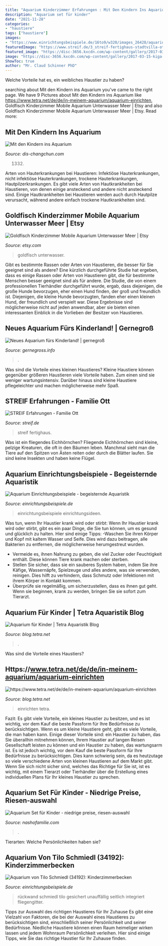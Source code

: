 ```yaml
---
title: "Aquarium Kinderzimmer Erfahrungen : Mit Den Kindern Ins Aquarium"
description: "Aquarium set für kinder"
date: "2021-11-28"
categories:
- "haustiere"
tags: ["haustiere"]
images:
- "https://www.einrichtungsbeispiele.de/16to9/w320/images_26428/aquarium-einrichtungsideen__e5414d8e6dbdf3737e9c4a2e967f892f.jpg"
featuredImage: "https://www.streif.de/3_streif-fertighaus-stadtvilla-ott-kfw40-bezugsfertig-kueche-terrasse.jpg"
featured_image: "https://disc-3656.kxcdn.com/wp-content/gallery/2017-03-15-kiga-aquarium/img_1332.jpg"
image: "https://disc-3656.kxcdn.com/wp-content/gallery/2017-03-15-kiga-aquarium/img_1332.jpg"
ShowToc: true
author: "Mr. Claud Schinner PhD"
---
```



Welche Vorteile hat es, ein weibliches Haustier zu haben?

	

		
searching about Mit den Kindern ins Aquarium you've came to the right page. We have 9 Pictures about Mit den Kindern ins Aquarium like https://www.tetra.net/de/de/in-meinem-aquarium/aquarium-einrichten, Goldfisch Kinderzimmer Mobile Aquarium Unterwasser Meer | Etsy and also Goldfisch Kinderzimmer Mobile Aquarium Unterwasser Meer | Etsy. Read more:
		
    
## Mit Den Kindern Ins Aquarium

<img loading=lazy src="https://disc-3656.kxcdn.com/wp-content/gallery/2017-03-15-kiga-aquarium/img_1332.jpg" onerror="this.onerror=null;this.src='https://tse2.mm.bing.net/th?id=OIP.vBQCG0ooeciTCGD-F23b4AHaE8&amp;pid=15.1';" alt="Mit den Kindern ins Aquarium">

_Source: dis-changchun.com_

>1332. 

	

Arten von Hauterkrankungen bei Haustieren: Infektiöse Hauterkrankungen, nicht infektiöse Hauterkrankungen, trockene Hauterkrankungen, Hautpilzerkrankungen.
Es gibt viele Arten von Hautkrankheiten bei Haustieren, von denen einige ansteckend und andere nicht ansteckend sind. Einige Hautkrankheiten bei Haustieren werden auch durch Hautpilze verursacht, während andere einfach trockene Hautkrankheiten sind.

    
## Goldfisch Kinderzimmer Mobile Aquarium Unterwasser Meer | Etsy

<img loading=lazy src="https://i.etsystatic.com/26714318/r/il/032dd3/2815092993/il_fullxfull.2815092993_3db9.jpg" onerror="this.onerror=null;this.src='https://tse2.mm.bing.net/th?id=OIP.GYSFloN9y_--959mUr5yiAHaHa&amp;pid=15.1';" alt="Goldfisch Kinderzimmer Mobile Aquarium Unterwasser Meer | Etsy">

_Source: etsy.com_

>goldfisch unterwasser. 

	

Gibt es bestimmte Rassen oder Arten von Haustieren, die besser für Sie geeignet sind als andere?
Eine kürzlich durchgeführte Studie hat ergeben, dass es einige Rassen oder Arten von Haustieren gibt, die für bestimmte Menschen besser geeignet sind als für andere. Die Studie, die von einem professionellen Tierhändler durchgeführt wurde, ergab, dass diejenigen, die große Hunde bevorzugen, eher einen Hund finden, der groß und freundlich ist. Diejenigen, die kleine Hunde bevorzugten, fanden eher einen kleinen Hund, der freundlich und verspielt war. Diese Ergebnisse sind möglicherweise nicht auf jeden anwendbar, aber sie bieten einen interessanten Einblick in die Vorlieben der Besitzer von Haustieren.

    
## Neues Aquarium Fürs Kinderland! | Gernegroß

<img loading=lazy src="https://gernegross.info/wp/wp-content/uploads/2018/02/aquarium_18_002-1024x576.jpg" onerror="this.onerror=null;this.src='https://tse4.mm.bing.net/th?id=OIP.yZJrZmvvnnxUxkemMblYzgHaEK&amp;pid=15.1';" alt="Neues Aquarium fürs Kinderland! | gernegroß">

_Source: gernegross.info_

>. 

	

Was sind die Vorteile eines kleinen Haustieres?
Kleine Haustiere können gegenüber größeren Haustieren viele Vorteile haben. Zum einen sind sie weniger wartungsintensiv. Darüber hinaus sind kleine Haustiere pflegeleichter und machen möglicherweise mehr Spaß.

    
## STREIF Erfahrungen - Familie Ott

<img loading=lazy src="https://www.streif.de/3_streif-fertighaus-stadtvilla-ott-kfw40-bezugsfertig-kueche-terrasse.jpg" onerror="this.onerror=null;this.src='https://tse2.mm.bing.net/th?id=OIP.olZBPpFbYNNjsetX7Mg_mAHaE7&amp;pid=15.1';" alt="STREIF Erfahrungen - Familie Ott">

_Source: streif.de_

>streif fertighaus. 

	

Was ist ein fliegendes Eichhörnchen?
Fliegende Eichhörnchen sind kleine, pelzige Kreaturen, die oft in den Bäumen leben. Manchmal sieht man die Tiere auf den Spitzen von Ästen reiten oder durch die Blätter laufen. Sie sind keine Insekten und haben keine Flügel.

    
## Aquarium Einrichtungsbeispiele - Begeisternde Aquaristik

<img loading=lazy src="https://www.einrichtungsbeispiele.de/16to9/w320/images_26428/aquarium-einrichtungsideen__e5414d8e6dbdf3737e9c4a2e967f892f.jpg" onerror="this.onerror=null;this.src='https://tse3.mm.bing.net/th?id=OIP.HiptxLULSsy4PK9JqceKIQAAAA&amp;pid=15.1';" alt="Aquarium Einrichtungsbeispiele - begeisternde Aquaristik">

_Source: einrichtungsbeispiele.de_

>einrichtungsbeispiele einrichtungsideen. 

	

Was tun, wenn Ihr Haustier krank wird oder stirbt:
Wenn Ihr Haustier krank wird oder stirbt, gibt es ein paar Dinge, die Sie tun können, um es gesund und glücklich zu halten. Hier sind einige Tipps:
-Waschen Sie ihren Körper und Kopf mit kaltem Wasser und Seife. Dies wird dazu beitragen, alle Bakterien zu entfernen, die möglicherweise herumgestreut wurden.
- Vermeide es, ihnen Nahrung zu geben, die viel Zucker oder Feuchtigkeit enthält. Diese können Tiere krank machen oder sterben.
- Stellen Sie sicher, dass sie ein sauberes System haben, indem Sie ihre Käfige, Wassernäpfe, Spielzeuge und alles andere, was sie verwenden, reinigen. Dies hilft zu verhindern, dass Schmutz oder Infektionen mit ihrem Körper in Kontakt kommen.
- Überprüfe sie regelmäßig, um sicherzustellen, dass es ihnen gut geht. Wenn sie beginnen, krank zu werden, bringen Sie sie sofort zum Tierarzt.

    
## Aquarium Für Kinder | Tetra Aquaristik Blog

<img loading=lazy src="https://blog.tetra.net/de-de/wp-content/uploads/2018/12/Tetra_1.3.1-1400x591.jpg" onerror="this.onerror=null;this.src='https://tse3.mm.bing.net/th?id=OIP.lXyCylioSduCm6tGyPgSXAHaDI&amp;pid=15.1';" alt="Aquarium für Kinder | Tetra Aquaristik Blog">

_Source: blog.tetra.net_

>. 

	

Was sind die Vorteile eines Haustiers?

    
## Https://www.tetra.net/de/de/in-meinem-aquarium/aquarium-einrichten

<img loading=lazy src="https://blog.tetra.net/de-de/wp-content/uploads/2019/01/Aquarium-fertig-979x800.jpg" onerror="this.onerror=null;this.src='https://tse4.mm.bing.net/th?id=OIP.NH4kIm2sltdGceGkRW8I8wHaGD&amp;pid=15.1';" alt="https://www.tetra.net/de/de/in-meinem-aquarium/aquarium-einrichten">

_Source: blog.tetra.net_

>einrichten tetra. 

	

Fazit: Es gibt viele Vorteile, ein kleines Haustier zu besitzen, und es ist wichtig, vor dem Kauf die beste Passform für Ihre Bedürfnisse zu berücksichtigen.
Wenn es um kleine Haustiere geht, gibt es viele Vorteile, die man haben kann. Einige dieser Vorteile sind: ein Haustier zu haben, das Sie überallhin mitnehmen können, Ihrem Haustier auf langen Reisen Gesellschaft leisten zu können und ein Haustier zu haben, das wartungsarm ist. Es ist jedoch wichtig, vor dem Kauf die beste Passform für Ihre Bedürfnisse zu berücksichtigen. Dies kann schwierig sein, da es heutzutage so viele verschiedene Arten von kleinen Haustieren auf dem Markt gibt. Wenn Sie sich nicht sicher sind, welches das Richtige für Sie ist, ist es wichtig, mit einem Tierarzt oder Tierhändler über die Erstellung eines individuellen Plans für Ihr kleines Haustier zu sprechen.

    
## Aquarium Set Für Kinder - Niedrige Preise, Riesen-auswahl

<img loading=lazy src="https://nashofamilie.com/mzan/mBd8roRuMKymvUAJ11FWDgHaHa.jpg" onerror="this.onerror=null;this.src='https://tse1.mm.bing.net/th?id=OIP.qUoyhlh9TzAil5ixJZEKngAAAA&amp;pid=15.1';" alt="Aquarium Set für Kinder - niedrige preise, riesen-auswahl">

_Source: nashofamilie.com_

>. 

	

Tierarten: Welche Persönlichkeiten haben sie?

    
## Aquarium Von Tilo Schmiedl (34192): Kinderzimmerbecken

<img loading=lazy src="https://www.einrichtungsbeispiele.de/images_34192/h1080_w1920/aquarium-kinderzimmerbecken__1150fa1975a6000292d3e07be7df21f9.jpg" onerror="this.onerror=null;this.src='https://tse4.mm.bing.net/th?id=OIP.dKSnXhMV9ZEurArCTmS9tQHaE8&amp;pid=15.1';" alt="Aquarium von Tilo Schmiedl (34192): Kinderzimmerbecken">

_Source: einrichtungsbeispiele.de_

>rückwand schmiedl tilo gesichert unauffällig seitlich integriert fliegengitter. 

	

Tipps zur Auswahl des richtigen Haustieres für Ihr Zuhause
Es gibt eine Vielzahl von Faktoren, die bei der Auswahl eines Haustieres zu berücksichtigen sind, einschließlich seiner Persönlichkeit und seiner Bedürfnisse. Niedliche Haustiere können einen Raum heimeliger wirken lassen und jedem Wohnraum Persönlichkeit verleihen. Hier sind einige Tipps, wie Sie das richtige Haustier für Ihr Zuhause finden.


